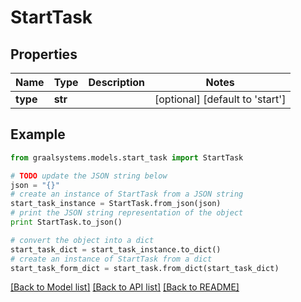 # StartTask


## Properties

Name | Type | Description | Notes
------------ | ------------- | ------------- | -------------
**type** | **str** |  | [optional] [default to 'start']

## Example

```python
from graalsystems.models.start_task import StartTask

# TODO update the JSON string below
json = "{}"
# create an instance of StartTask from a JSON string
start_task_instance = StartTask.from_json(json)
# print the JSON string representation of the object
print StartTask.to_json()

# convert the object into a dict
start_task_dict = start_task_instance.to_dict()
# create an instance of StartTask from a dict
start_task_form_dict = start_task.from_dict(start_task_dict)
```
[[Back to Model list]](../README.md#documentation-for-models) [[Back to API list]](../README.md#documentation-for-api-endpoints) [[Back to README]](../README.md)


